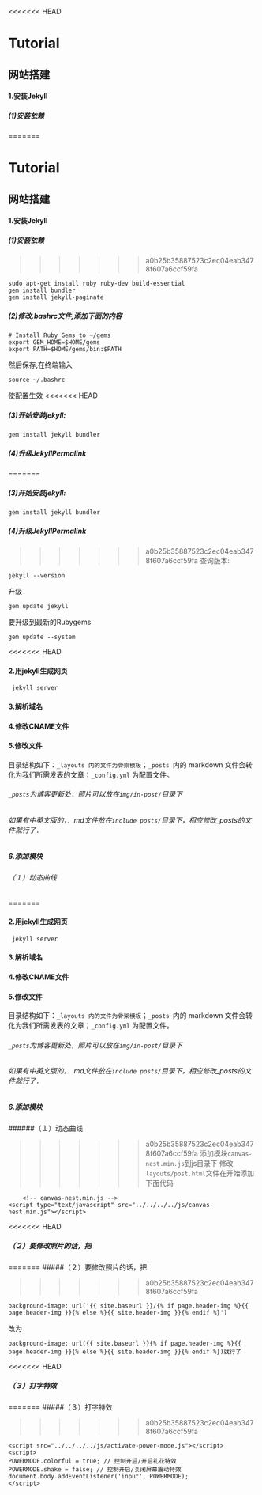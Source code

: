 <<<<<<< HEAD
#  Tutorial
##  网站搭建
####  1.安装Jekyll
#####  (1)安装依赖
=======
# Tutorial
## 网站搭建
#### 1.安装Jekyll
##### (1)安装依赖
>>>>>>> a0b25b35887523c2ec04eab3478f607a6ccf59fa
```
sudo apt-get install ruby ruby-dev build-essential
gem install bundler
gem install jekyll-paginate
```
#####  (2)修改.bashrc文件,添加下面的内容
```
# Install Ruby Gems to ~/gems
export GEM_HOME=$HOME/gems
export PATH=$HOME/gems/bin:$PATH
```
然后保存,在终端输入
```
source ~/.bashrc
```
使配置生效
<<<<<<< HEAD
#####  (3)开始安装jekyll:
```
gem install jekyll bundler
```
#####  (4)升级JekyllPermalink
=======
##### (3)开始安装jekyll:
```
gem install jekyll bundler
```
##### (4)升级JekyllPermalink
>>>>>>> a0b25b35887523c2ec04eab3478f607a6ccf59fa
查询版本:
```
jekyll --version
```
升级
```
gem update jekyll
```
要升级到最新的Rubygems
```
gem update --system
```
<<<<<<< HEAD
####  2.用jekyll生成网页
```
 jekyll server
```
####  3.解析域名
####  4.修改CNAME文件
####  5.修改文件
目录结构如下：`_layouts 内的文件为骨架模板`；`_posts `内的 markdown 文件会转化为我们所需发表的文章；`_config.yml` 为配置文件。
######  `_posts`为博客更新处，照片可以放在`img/in-post/`目录下
######  如果有中英文版的，．md文件放在`include posts/`目录下，相应修改_posts的文件就行了．
#####  6.添加模块
###### （１）动态曲线
=======
#### 2.用jekyll生成网页
```
 jekyll server
```
#### 3.解析域名
#### 4.修改CNAME文件
#### 5.修改文件
目录结构如下：`_layouts 内的文件为骨架模板`；`_posts `内的 markdown 文件会转化为我们所需发表的文章；`_config.yml` 为配置文件。
###### `_posts`为博客更新处，照片可以放在`img/in-post/`目录下
###### 如果有中英文版的，．md文件放在`include posts/`目录下，相应修改_posts的文件就行了．
##### 6.添加模块
######（１）动态曲线
>>>>>>> a0b25b35887523c2ec04eab3478f607a6ccf59fa
添加模块`canvas-nest.min.js`到js目录下
修改`layouts/post.html`文件在开始添加下面代码
```
    <!-- canvas-nest.min.js -->
<script type="text/javascript" src="../../../../js/canvas-nest.min.js"></script>
```
<<<<<<< HEAD
##### （２）要修改照片的话，把
=======
#####（２）要修改照片的话，把
>>>>>>> a0b25b35887523c2ec04eab3478f607a6ccf59fa
```
background-image: url('{{ site.baseurl }}/{% if page.header-img %}{{ page.header-img }}{% else %}{{ site.header-img }}{% endif %}')
```
改为
```
background-image: url({{ site.baseurl }}{% if page.header-img %}{{ page.header-img }}{% else %}{{ site.header-img }}{% endif %})就行了
```
<<<<<<< HEAD
##### （３）打字特效
=======
#####（３）打字特效
>>>>>>> a0b25b35887523c2ec04eab3478f607a6ccf59fa
```
<script src="../../../../js/activate-power-mode.js"></script>
<script>
POWERMODE.colorful = true; // 控制开启/开启礼花特效  
POWERMODE.shake = false; // 控制开启/关闭屏幕震动特效  
document.body.addEventListener('input', POWERMODE);
</script>
```


